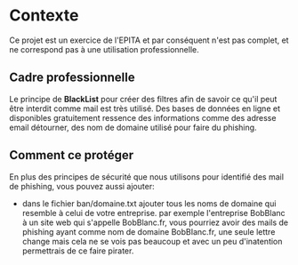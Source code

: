 # Contexte
Ce projet est un exercice de l'EPITA et par conséquent n'est pas complet, et ne correspond pas à une utilisation professionnelle.

## Cadre professionnelle
Le principe de **BlackList** pour créer des filtres afin de savoir ce qu'il peut être interdit comme mail est très utilisé. Des bases de données en ligne et disponibles gratuitement ressence des informations comme des adresse email détourner, des nom de domaine utilisé pour faire du phishing.

## Comment ce protéger
En plus des principes de sécurité que nous utilisons pour identifié des mail de phishing, vous pouvez aussi ajouter:
* dans le fichier ban/domaine.txt ajouter tous les noms de domaine qui resemble à celui de votre entreprise. par exemple l'entreprise BobBlanc à un site web qui s'appelle BobBlanc.fr, vous pourriez avoir des mails de phishing ayant comme nom de domaine BobBIanc.fr, une seule lettre change mais cela ne se vois pas beaucoup et avec un peu d'inatention permettrais de ce faire pirater.
